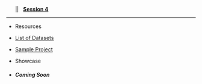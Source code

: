 <!-- docs/_sidebar.md -->

&nbsp;&nbsp;&nbsp;<a href="#/?id=demystifying-programming-dp"><i class="fas fa-home"></i></a>&nbsp;&nbsp;&nbsp;||&nbsp;&nbsp;&nbsp;<a href="#/session4/session4"><span class="fa-stack"><strong class="fa-stack-xs">Session&nbsp;4</strong></span></a><hr>


* Resources
* [List of Datasets](/dpproject/resources_datasets.md)
* [Sample Project](/dpproject/resources_sampleproject.md)

* Showcase
* ##### *Coming Soon*
